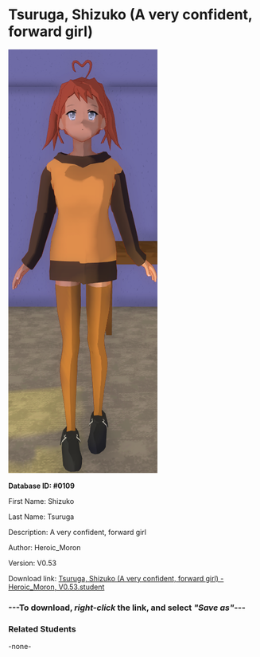 # Tsuruga, Shizuko (A very confident, forward girl)

<img src="../../Files/Images/Tsuruga, Shizuko (A very confident, forward girl).png" title="Tsuruga, Shizuko (A very confident, forward girl) - Heroic_Moron, V0.53">

**Database ID: #0109**

First Name: Shizuko

Last Name: Tsuruga

Description: A very confident, forward girl

Author: Heroic_Moron

Version: V0.53

Download link: <a href="https://raw.githubusercontent.com/Arbiter1223/Daigaku-Gurashi-Custom-Students/master/Files/Student%20Files/Tsuruga%2C%20Shizuko%20(A%20very%20confident%2C%20forward%20girl)%20-%20Heroic_Moron%2C%20V0.53.student">Tsuruga, Shizuko (A very confident, forward girl) - Heroic_Moron, V0.53.student</a>

### ---**To download, _right-click_ the link, and select _"Save as"_**---

### Related Students

-none-
